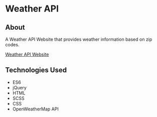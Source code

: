 # Weather API

## About
A Weather API Website that provides weather information based on zip codes.

[Weather API Website](http://web.engr.oregonstate.edu/~manojkur/weather.html)

## Technologies Used
* ES6
* jQuery
* HTML
* SCSS
* CSS
* OpenWeatherMap API

